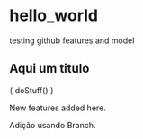 # hello_world
testing github features and model

## Aqui um titulo 

  {
    doStuff()
  }
  
  
 New features added here.

Adição usando Branch.
